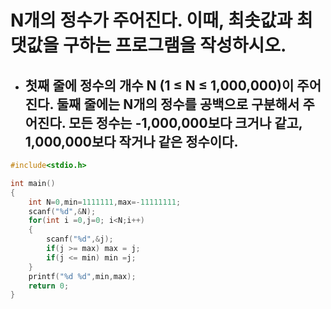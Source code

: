 # N개의 정수가 주어진다. 이때, 최솟값과 최댓값을 구하는 프로그램을 작성하시오.

+ ## 첫째 줄에 정수의 개수 N (1 ≤ N ≤ 1,000,000)이 주어진다. 둘째 줄에는 N개의 정수를 공백으로 구분해서 주어진다. 모든 정수는 -1,000,000보다 크거나 같고, 1,000,000보다 작거나 같은 정수이다.

```C
#include<stdio.h>

int main()
{    
    int N=0,min=1111111,max=-11111111;
    scanf("%d",&N);
    for(int i =0,j=0; i<N;i++)
    {
        scanf("%d",&j);
        if(j >= max) max = j;
        if(j <= min) min =j;
    }
    printf("%d %d",min,max);
    return 0;
}
```